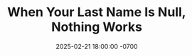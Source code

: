 ---
layout: post
type: link
date: 2025-02-21 18:00:00 -0700
title: "When Your Last Name Is Null, Nothing Works"
link: https://archive.ph/KxNNu
permalink: /post/2025/02/21/nothing-works-for-null
categories: 
- software
- null
- programming
---
